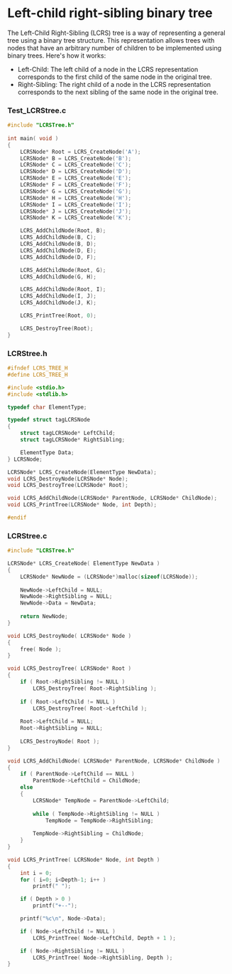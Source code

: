 # Left-child right-sibling binary tree
The Left-Child Right-Sibling (LCRS) tree is a way of representing a general tree using a binary tree structure. This representation allows trees with nodes that have an arbitrary number of children to be implemented using binary trees. Here's how it works:
- Left-Child: The left child of a node in the LCRS representation corresponds to the first child of the same node in the original tree.
- Right-Sibling: The right child of a node in the LCRS representation corresponds to the next sibling of the same node in the original tree.

### Test_LCRStree.c
~~~c++
#include "LCRSTree.h"
 
int main( void )
{
    LCRSNode* Root = LCRS_CreateNode('A');
    LCRSNode* B = LCRS_CreateNode('B');
    LCRSNode* C = LCRS_CreateNode('C');
    LCRSNode* D = LCRS_CreateNode('D');
    LCRSNode* E = LCRS_CreateNode('E');
    LCRSNode* F = LCRS_CreateNode('F');
    LCRSNode* G = LCRS_CreateNode('G');
    LCRSNode* H = LCRS_CreateNode('H');
    LCRSNode* I = LCRS_CreateNode('I');
    LCRSNode* J = LCRS_CreateNode('J');
    LCRSNode* K = LCRS_CreateNode('K');

    LCRS_AddChildNode(Root, B);
    LCRS_AddChildNode(B, C);
    LCRS_AddChildNode(B, D);
    LCRS_AddChildNode(D, E);
    LCRS_AddChildNode(D, F);

    LCRS_AddChildNode(Root, G);
    LCRS_AddChildNode(G, H);

    LCRS_AddChildNode(Root, I);
    LCRS_AddChildNode(I, J);
    LCRS_AddChildNode(J, K);

    LCRS_PrintTree(Root, 0);

    LCRS_DestroyTree(Root);
}
~~~

### LCRStree.h
~~~c++
#ifndef LCRS_TREE_H
#define LCRS_TREE_H

#include <stdio.h>
#include <stdlib.h>

typedef char ElementType;

typedef struct tagLCRSNode
{
    struct tagLCRSNode* LeftChild;
    struct tagLCRSNode* RightSibling;

    ElementType Data;
} LCRSNode;

LCRSNode* LCRS_CreateNode(ElementType NewData);
void LCRS_DestroyNode(LCRSNode* Node);
void LCRS_DestroyTree(LCRSNode* Root);

void LCRS_AddChildNode(LCRSNode* ParentNode, LCRSNode* ChildNode);
void LCRS_PrintTree(LCRSNode* Node, int Depth);

#endif
~~~

### LCRStree.c
~~~c++
#include "LCRSTree.h"

LCRSNode* LCRS_CreateNode( ElementType NewData )
{
    LCRSNode* NewNode = (LCRSNode*)malloc(sizeof(LCRSNode));
    
    NewNode->LeftChild = NULL;
    NewNode->RightSibling = NULL;
    NewNode->Data = NewData;
    
    return NewNode;
}

void LCRS_DestroyNode( LCRSNode* Node )
{
    free( Node );
}

void LCRS_DestroyTree( LCRSNode* Root )
{
    if ( Root->RightSibling != NULL )
        LCRS_DestroyTree( Root->RightSibling );
    
    if ( Root->LeftChild != NULL )
        LCRS_DestroyTree( Root->LeftChild );
    
    Root->LeftChild = NULL;
    Root->RightSibling = NULL;
    
    LCRS_DestroyNode( Root );
}

void LCRS_AddChildNode( LCRSNode* ParentNode, LCRSNode* ChildNode )
{
    if ( ParentNode->LeftChild == NULL )
        ParentNode->LeftChild = ChildNode;
    else
    {
        LCRSNode* TempNode = ParentNode->LeftChild;
        
        while ( TempNode->RightSibling != NULL )
            TempNode = TempNode->RightSibling;
        
        TempNode->RightSibling = ChildNode;
    }
}

void LCRS_PrintTree( LCRSNode* Node, int Depth )
{
    int i = 0;
    for ( i=0; i<Depth-1; i++ )
        printf(" ");

    if ( Depth > 0 )
        printf("+--");

    printf("%c\n", Node->Data);

    if ( Node->LeftChild != NULL )
        LCRS_PrintTree( Node->LeftChild, Depth + 1 );

    if ( Node->RightSibling != NULL )
        LCRS_PrintTree( Node->RightSibling, Depth );
}
~~~
